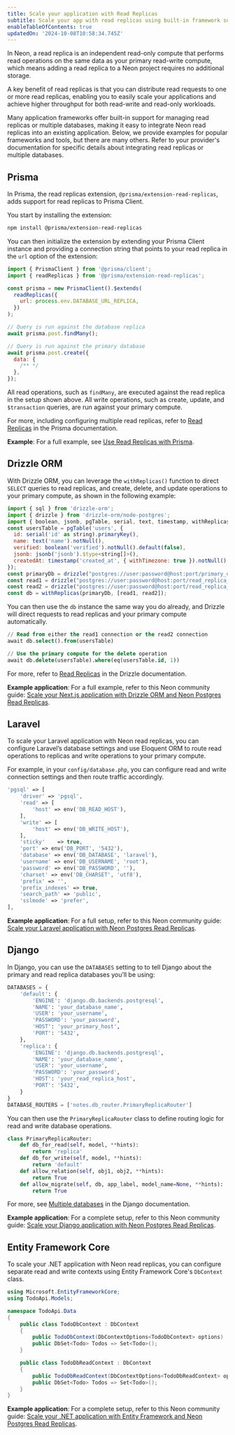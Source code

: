 ```yaml
---
title: Scale your application with Read Replicas
subtitle: Scale your app with read replicas using built-in framework support
enableTableOfContents: true
updatedOn: '2024-10-08T10:58:34.745Z'
---
```


In Neon, a read replica is an independent read-only compute that performs read operations on the same data as your primary read-write compute, which means adding a read replica to a Neon project requires no additional storage.

A key benefit of read replicas is that you can distribute read requests to one or more read replicas, enabling you to easily scale your applications and achieve higher throughput for both read-write and read-only workloads.

Many application frameworks offer built-in support for managing read replicas or multiple databases, making it easy to integrate Neon read replicas into an existing application. Below, we provide examples for popular frameworks and tools, but there are many others. Refer to your provider's documentation for specific details about integrating read replicas or multiple databases.

## Prisma

In Prisma, the read replicas extension, `@prisma/extension-read-replicas`, adds support for read replicas to Prisma Client.

You start by installing the extension:

```bash
npm install @prisma/extension-read-replicas
```

You can then initialize the extension by extending your Prisma Client instance and providing a connection string that points to your read replica in the `url` option of the extension:

```javascript
import { PrismaClient } from '@prisma/client';
import { readReplicas } from '@prisma/extension-read-replicas';

const prisma = new PrismaClient().$extends(
  readReplicas({
    url: process.env.DATABASE_URL_REPLICA,
  })
);

// Query is run against the database replica
await prisma.post.findMany();

// Query is run against the primary database
await prisma.post.create({
  data: {
    /** */
  },
});
```

All read operations, such as `findMany`, are executed against the read replica in the setup shown above. All write operations, such as create, update, and `$transaction` queries, are run against your primary compute.

For more, including configuring multiple read replicas, refer to [Read Replicas](https://www.prisma.io/docs/orm/prisma-client/setup-and-configuration/read-replicas) in the Prisma documentation.

**Example**: For a full example, see [Use Read Replicas with Prisma](https://neon.tech/docs/guides/read-replica-prisma).

## Drizzle ORM

With Drizzle ORM, you can leverage the `withReplicas()` function to direct `SELECT` queries to read replicas, and create, delete, and update operations to your primary compute, as shown in the following example:

```javascript
import { sql } from 'drizzle-orm';
import { drizzle } from 'drizzle-orm/node-postgres';
import { boolean, jsonb, pgTable, serial, text, timestamp, withReplicas } from 'drizzle-orm/pg-core';
const usersTable = pgTable('users', {
  id: serial('id' as string).primaryKey(),
  name: text('name').notNull(),
  verified: boolean('verified').notNull().default(false),
  jsonb: jsonb('jsonb').$type<string[]>(),
  createdAt: timestamp('created_at', { withTimezone: true }).notNull().defaultNow(),
});
const primaryDb = drizzle("postgres://user:password@host:port/primary_db");
const read1 = drizzle("postgres://user:password@host:port/read_replica_1");
const read2 = drizzle("postgres://user:password@host:port/read_replica_2");
const db = withReplicas(primaryDb, [read1, read2]);
```

You can then use the `db` instance the same way you do already, and Drizzle will direct requests to read replicas and your primary compute automatically.

```sql
// Read from either the read1 connection or the read2 connection
await db.select().from(usersTable)

// Use the primary compute for the delete operation
await db.delete(usersTable).where(eq(usersTable.id, 1))
```

For more, refer to [Read Replicas](https://orm.drizzle.team/docs/read-replicas) in the Drizzle documentation.

**Example application**: For a full example, refer to this Neon community guide: [Scale your Next.js application with Drizzle ORM and Neon Postgres Read Replicas](https://neon.tech/guides/read-replica-drizzle).

## Laravel

To scale your Laravel application with Neon read replicas, you can configure Laravel’s database settings and use Eloquent ORM to route read operations to replicas and write operations to your primary compute.

For example, in your `config/database.php`, you can configure read and write connection settings and then route traffic accordingly.

```php
'pgsql' => [
    'driver' => 'pgsql',
    'read' => [
        'host' => env('DB_READ_HOST'),
    ],
    'write' => [
        'host' => env('DB_WRITE_HOST'),
    ],
    'sticky'    => true,
    'port' => env('DB_PORT', '5432'),
    'database' => env('DB_DATABASE', 'laravel'),
    'username' => env('DB_USERNAME', 'root'),
    'password' => env('DB_PASSWORD', ''),
    'charset' => env('DB_CHARSET', 'utf8'),
    'prefix' => '',
    'prefix_indexes' => true,
    'search_path' => 'public',
    'sslmode' => 'prefer',
],
```

**Example application**: For a full setup, refer to this Neon community guide: [Scale your Laravel application with Neon Postgres Read Replicas](https://neon.tech/guides/read-replica-laravel).

## Django

In Django, you can use the `DATABASES` setting to to tell Django about the primary and read replica databases you’ll be using:

```python
DATABASES = {
    'default': {
        'ENGINE': 'django.db.backends.postgresql',
        'NAME': 'your_database_name',
        'USER': 'your_username',
        'PASSWORD': 'your_password',
        'HOST': 'your_primary_host',
        'PORT': '5432',
    },
    'replica': {
        'ENGINE': 'django.db.backends.postgresql',
        'NAME': 'your_database_name',
        'USER': 'your_username',
        'PASSWORD': 'your_password',
        'HOST': 'your_read_replica_host',
        'PORT': '5432',
    }
}
DATABASE_ROUTERS = ['notes.db_router.PrimaryReplicaRouter']
```

You can then use the `PrimaryReplicaRouter` class to define routing logic for read and write database operations.

```python
class PrimaryReplicaRouter:
    def db_for_read(self, model, **hints):
        return 'replica'
    def db_for_write(self, model, **hints):
        return 'default'
    def allow_relation(self, obj1, obj2, **hints):
        return True
    def allow_migrate(self, db, app_label, model_name=None, **hints):
        return True
```

For more, see [Multiple databases](https://docs.djangoproject.com/en/5.1/topics/db/multi-db/) in the Django documentation.

**Example application**: For a complete setup, refer to this Neon community guide: [Scale your Django application with Neon Postgres Read Replicas](https://neon.tech/guides/read-replica-django).

## Entity Framework Core

To scale your .NET application with Neon read replicas, you can configure separate read and write contexts using Entity Framework Core's `DbContext` class.

```csharp
using Microsoft.EntityFrameworkCore;
using TodoApi.Models;

namespace TodoApi.Data
{
    public class TodoDbContext : DbContext
    {
        public TodoDbContext(DbContextOptions<TodoDbContext> options) : base(options) { }
        public DbSet<Todo> Todos => Set<Todo>();
    }

    public class TodoDbReadContext : DbContext
    {
        public TodoDbReadContext(DbContextOptions<TodoDbReadContext> options) : base(options) { }
        public DbSet<Todo> Todos => Set<Todo>();
    }
}
```

**Example application**: For a complete setup, refer to this Neon community guide: [Scale your .NET application with Entity Framework and Neon Postgres Read Replicas](https://neon.tech/guides/read-replica-entity-framework).

<NeedHelp/>
